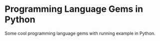 Programming Language Gems in Python
===================================

Some cool programming language gems with running example in Python. 